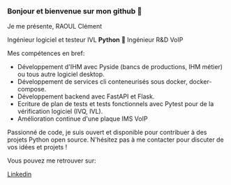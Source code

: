 ### Bonjour et bienvenue sur mon github 👋

Je me présente, RAOUL Clément

Ingénieur logiciel et testeur IVL **Python** 🐍
Ingénieur R&D VoIP

Mes compétences en bref:
- Développement d'IHM avec Pyside (bancs de productions, IHM métier) ou tous autre logiciel desktop.
- Développement de services cli conteneurisés sous docker, docker-compose.
- Développement backend avec FastAPI et Flask.
- Ecriture de plan de tests et tests fonctionnels avec Pytest pour de la vérification logiciel (IVQ, IVL).
- Amélioration continue d'une plaque IMS VoIP

Passionné de code, je suis ouvert et disponible pour contribuer à des projets Python open source. N'hésitez pas à me contacter pour discuter de vos idées et projets !

Vous pouvez me retrouver sur:

<a href="https://linkedin.com/in/clément-raoul-037b94222" target="_blank">Linkedin</a>

<!--
**clementraoulastek/clementraoulastek** is a ✨ _special_ ✨ repository because its `README.md` (this file) appears on your GitHub profile.

Here are some ideas to get you started:

- 🔭 I’m currently working on ...
- 🌱 I’m currently learning ...
- 👯 I’m looking to collaborate on ...
- 🤔 I’m looking for help with ...
- 💬 Ask me about ...
- 📫 How to reach me: ...
- 😄 Pronouns: ...
- ⚡ Fun fact: ...
-->
